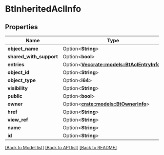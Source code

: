 # BtInheritedAclInfo

## Properties

Name | Type | Description | Notes
------------ | ------------- | ------------- | -------------
**object_name** | Option<**String**> |  | [optional]
**shared_with_support** | Option<**bool**> |  | [optional]
**entries** | Option<[**Vec<crate::models::BtAclEntryInfo>**](BTAclEntryInfo.md)> |  | [optional]
**object_id** | Option<**String**> |  | [optional]
**object_type** | Option<**i64**> |  | [optional]
**visibility** | Option<**String**> |  | [optional]
**public** | Option<**bool**> |  | [optional]
**owner** | Option<[**crate::models::BtOwnerInfo**](BTOwnerInfo.md)> |  | [optional]
**href** | Option<**String**> |  | [optional]
**view_ref** | Option<**String**> |  | [optional]
**name** | Option<**String**> |  | [optional]
**id** | Option<**String**> |  | [optional]

[[Back to Model list]](../README.md#documentation-for-models) [[Back to API list]](../README.md#documentation-for-api-endpoints) [[Back to README]](../README.md)


